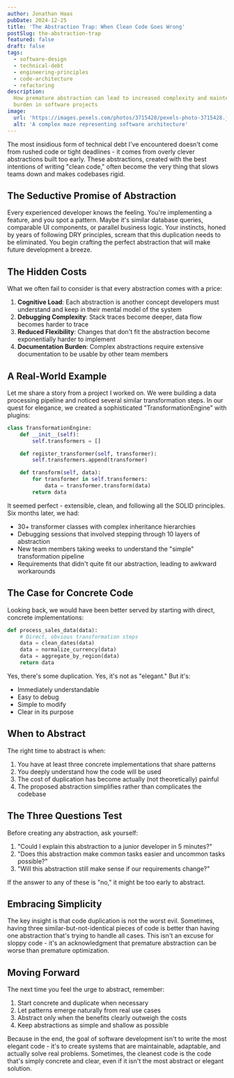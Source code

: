 ```yaml
---
author: Jonathan Haas
pubDate: 2024-12-25
title: 'The Abstraction Trap: When Clean Code Goes Wrong'
postSlug: the-abstraction-trap
featured: false
draft: false
tags:
  - software-design
  - technical-debt
  - engineering-principles
  - code-architecture
  - refactoring
description:
  How premature abstraction can lead to increased complexity and maintenance
  burden in software projects
image:
  url: 'https://images.pexels.com/photos/3715428/pexels-photo-3715428.jpeg?auto=compress&cs=tinysrgb&w=1260&h=750&dpr=2'
  alt: 'A complex maze representing software architecture'
---
```


The most insidious form of technical debt I've encountered doesn't come from
rushed code or tight deadlines - it comes from overly clever abstractions built
too early. These abstractions, created with the best intentions of writing
"clean code," often become the very thing that slows teams down and makes
codebases rigid.

## The Seductive Promise of Abstraction

Every experienced developer knows the feeling. You're implementing a feature,
and you spot a pattern. Maybe it's similar database queries, comparable UI
components, or parallel business logic. Your instincts, honed by years of
following DRY principles, scream that this duplication needs to be eliminated.
You begin crafting the perfect abstraction that will make future development a
breeze.

## The Hidden Costs

What we often fail to consider is that every abstraction comes with a price:

1. **Cognitive Load**: Each abstraction is another concept developers must
   understand and keep in their mental model of the system
2. **Debugging Complexity**: Stack traces become deeper, data flow becomes
   harder to trace
3. **Reduced Flexibility**: Changes that don't fit the abstraction become
   exponentially harder to implement
4. **Documentation Burden**: Complex abstractions require extensive
   documentation to be usable by other team members

## A Real-World Example

Let me share a story from a project I worked on. We were building a data
processing pipeline and noticed several similar transformation steps. In our
quest for elegance, we created a sophisticated "TransformationEngine" with
plugins:

```python
class TransformationEngine:
    def __init__(self):
        self.transformers = []

    def register_transformer(self, transformer):
        self.transformers.append(transformer)

    def transform(self, data):
        for transformer in self.transformers:
            data = transformer.transform(data)
        return data
```

It seemed perfect - extensible, clean, and following all the SOLID principles.
Six months later, we had:

- 30+ transformer classes with complex inheritance hierarchies
- Debugging sessions that involved stepping through 10 layers of abstraction
- New team members taking weeks to understand the "simple" transformation
  pipeline
- Requirements that didn't quite fit our abstraction, leading to awkward
  workarounds

## The Case for Concrete Code

Looking back, we would have been better served by starting with direct, concrete
implementations:

```python
def process_sales_data(data):
    # Direct, obvious transformation steps
    data = clean_dates(data)
    data = normalize_currency(data)
    data = aggregate_by_region(data)
    return data
```

Yes, there's some duplication. Yes, it's not as "elegant." But it's:

- Immediately understandable
- Easy to debug
- Simple to modify
- Clear in its purpose

## When to Abstract

The right time to abstract is when:

1. You have at least three concrete implementations that share patterns
2. You deeply understand how the code will be used
3. The cost of duplication has become actually (not theoretically) painful
4. The proposed abstraction simplifies rather than complicates the codebase

## The Three Questions Test

Before creating any abstraction, ask yourself:

1. "Could I explain this abstraction to a junior developer in 5 minutes?"
2. "Does this abstraction make common tasks easier and uncommon tasks possible?"
3. "Will this abstraction still make sense if our requirements change?"

If the answer to any of these is "no," it might be too early to abstract.

## Embracing Simplicity

The key insight is that code duplication is not the worst evil. Sometimes,
having three similar-but-not-identical pieces of code is better than having one
abstraction that's trying to handle all cases. This isn't an excuse for sloppy
code - it's an acknowledgment that premature abstraction can be worse than
premature optimization.

## Moving Forward

The next time you feel the urge to abstract, remember:

1. Start concrete and duplicate when necessary
2. Let patterns emerge naturally from real use cases
3. Abstract only when the benefits clearly outweigh the costs
4. Keep abstractions as simple and shallow as possible

Because in the end, the goal of software development isn't to write the most
elegant code - it's to create systems that are maintainable, adaptable, and
actually solve real problems. Sometimes, the cleanest code is the code that's
simply concrete and clear, even if it isn't the most abstract or elegant
solution.
